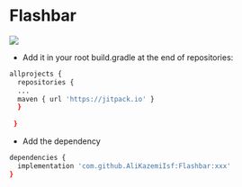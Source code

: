 # Flashbar
[![](https://jitpack.io/v/AliKazemiIsf/Flashbar.svg)](https://jitpack.io/#AliKazemiIsf/Flashbar)
* Add it in your root build.gradle at the end of repositories:
```sh
allprojects {
  repositories {
  ...
  maven { url 'https://jitpack.io' }
  }
  
 }
 ```
 * Add the dependency
 ```sh
 dependencies {
   implementation 'com.github.AliKazemiIsf:Flashbar:xxx'
 }
 ```
